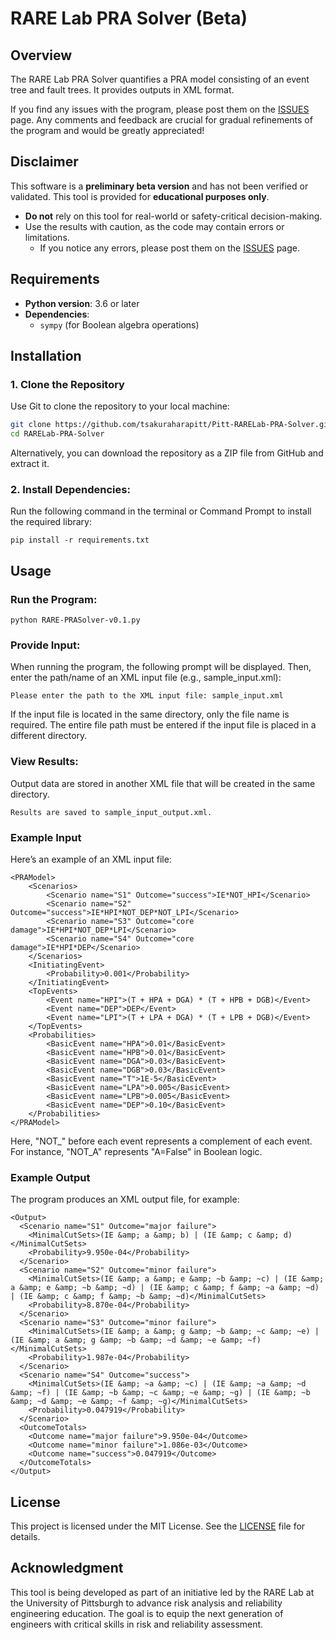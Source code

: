 # RARE Lab PRA Solver (Beta)

## Overview
The RARE Lab PRA Solver quantifies a PRA model consisting of an event tree and fault trees. It provides outputs in XML format.

If you find any issues with the program, please post them on the [ISSUES](https://github.com/tsakuraharapitt/Pitt-RARELab-PRA-Solver/issues) page. Any comments and feedback are crucial for gradual refinements of the program and would be greatly appreciated!

## Disclaimer
This software is a **preliminary beta version** and has not been verified or validated. This tool is provided for **educational purposes only**.
- **Do not** rely on this tool for real-world or safety-critical decision-making.  
- Use the results with caution, as the code may contain errors or limitations.
  - If you notice any errors, please post them on the [ISSUES](https://github.com/tsakuraharapitt/Pitt-RARELab-PRA-Solver/issues) page. 

## Requirements
- **Python version**: 3.6 or later
- **Dependencies**:
  - `sympy` (for Boolean algebra operations)

## Installation
### 1. Clone the Repository
Use Git to clone the repository to your local machine:
```bash
git clone https://github.com/tsakuraharapitt/Pitt-RARELab-PRA-Solver.git
cd RARELab-PRA-Solver
```
Alternatively, you can download the repository as a ZIP file from GitHub and extract it.
### 2. Install Dependencies:
Run the following command in the terminal or Command Prompt to install the required library:
```
pip install -r requirements.txt
```
## Usage
### Run the Program:
```
python RARE-PRASolver-v0.1.py
```
### Provide Input: 
When running the program, the following prompt will be displayed. Then, enter the path/name of an XML input file (e.g., sample_input.xml):
```
Please enter the path to the XML input file: sample_input.xml
```
If the input file is located in the same directory, only the file name is required. The entire file path must be entered if the input file is placed in a different directory. 
### View Results:
Output data are stored in another XML file that will be created in the same directory.
```
Results are saved to sample_input_output.xml.
```
### Example Input
Here’s an example of an XML input file:
```
<PRAModel>
    <Scenarios>
        <Scenario name="S1" Outcome="success">IE*NOT_HPI</Scenario>
        <Scenario name="S2" Outcome="success">IE*HPI*NOT_DEP*NOT_LPI</Scenario>
        <Scenario name="S3" Outcome="core damage">IE*HPI*NOT_DEP*LPI</Scenario>
        <Scenario name="S4" Outcome="core damage">IE*HPI*DEP</Scenario>
    </Scenarios>
    <InitiatingEvent>
        <Probability>0.001</Probability>
    </InitiatingEvent>
    <TopEvents>
        <Event name="HPI">(T + HPA + DGA) * (T + HPB + DGB)</Event>
        <Event name="DEP">DEP</Event>
        <Event name="LPI">(T + LPA + DGA) * (T + LPB + DGB)</Event>
    </TopEvents>
    <Probabilities>
        <BasicEvent name="HPA">0.01</BasicEvent>
        <BasicEvent name="HPB">0.01</BasicEvent>
        <BasicEvent name="DGA">0.03</BasicEvent>
        <BasicEvent name="DGB">0.03</BasicEvent>
        <BasicEvent name="T">1E-5</BasicEvent>
        <BasicEvent name="LPA">0.005</BasicEvent>
        <BasicEvent name="LPB">0.005</BasicEvent>
        <BasicEvent name="DEP">0.10</BasicEvent>
    </Probabilities>
</PRAModel>
```
Here, "NOT_" before each event represents a complement of each event. For instance, "NOT_A" represents "A=False" in Boolean logic. 
### Example Output
The program produces an XML output file, for example:
```
<Output>
  <Scenario name="S1" Outcome="major failure">
    <MinimalCutSets>(IE &amp; a &amp; b) | (IE &amp; c &amp; d)</MinimalCutSets>
    <Probability>9.950e-04</Probability>
  </Scenario>
  <Scenario name="S2" Outcome="minor failure">
    <MinimalCutSets>(IE &amp; a &amp; e &amp; ~b &amp; ~c) | (IE &amp; a &amp; e &amp; ~b &amp; ~d) | (IE &amp; c &amp; f &amp; ~a &amp; ~d) | (IE &amp; c &amp; f &amp; ~b &amp; ~d)</MinimalCutSets>
    <Probability>8.870e-04</Probability>
  </Scenario>
  <Scenario name="S3" Outcome="minor failure">
    <MinimalCutSets>(IE &amp; a &amp; g &amp; ~b &amp; ~c &amp; ~e) | (IE &amp; a &amp; g &amp; ~b &amp; ~d &amp; ~e &amp; ~f)</MinimalCutSets>
    <Probability>1.987e-04</Probability>
  </Scenario>
  <Scenario name="S4" Outcome="success">
    <MinimalCutSets>(IE &amp; ~a &amp; ~c) | (IE &amp; ~a &amp; ~d &amp; ~f) | (IE &amp; ~b &amp; ~c &amp; ~e &amp; ~g) | (IE &amp; ~b &amp; ~d &amp; ~e &amp; ~f &amp; ~g)</MinimalCutSets>
    <Probability>0.047919</Probability>
  </Scenario>
  <OutcomeTotals>
    <Outcome name="major failure">9.950e-04</Outcome>
    <Outcome name="minor failure">1.086e-03</Outcome>
    <Outcome name="success">0.047919</Outcome>
  </OutcomeTotals>
</Output>
```
## License
This project is licensed under the MIT License. See the [LICENSE](LICENSE) file for details.
## Acknowledgment
This tool is being developed as part of an initiative led by the RARE Lab at the University of Pittsburgh to advance risk analysis and reliability engineering education. The goal is to equip the next generation of engineers with critical skills in risk and reliability assessment.
